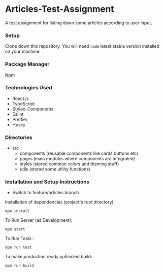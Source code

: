 # Articles-Test-Assignment

A test assignment for listing down some articles according to user input.

### Setup

Clone down this repository. You will need `node` latest stable version installed on your machine.

### Package Manager

Npm

### Technologies Used

- React.js
- TypeScript
- Styled-Components
- Eslint
- Prettier
- Husky

### Directories

- src
  - components (reusable components like cards buttons etc)
  - pages (main modules where components are integrated)
  - styles (stored common colors and theming stuff)
  - utils (stored some utility functions)

### Installation and Setup Instructions

- Switch to feature/articles branch

Installation of dependencies (project's root directory):

`npm install`

To Run Server (as Development):

`npm start`

To Run Tests :

`npm run test`

To make production ready optimized build:

`npm run build`
